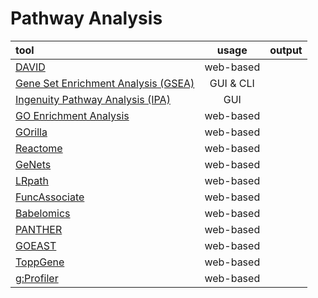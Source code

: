 # Pathway Analysis

|tool       |usage       |output      |
|:----------|:----------:|:----------:|
|[DAVID](https://david.ncifcrf.gov/)|web-based||
|[Gene Set Enrichment Analysis (GSEA)](http://software.broadinstitute.org/gsea/index.jsp)|GUI & CLI||
|[Ingenuity Pathway Analysis (IPA)](http://www.ingenuity.com/products/ipa)|GUI||
|[GO Enrichment Analysis](http://geneontology.org/page/go-enrichment-analysis)|web-based||
|[GOrilla](http://cbl-gorilla.cs.technion.ac.il/)|web-based||
|[Reactome](http://www.reactome.org/)|web-based||
|[GeNets](http://www.broadinstitute.org/genets)|web-based||
|[LRpath](http://lrpath.ncibi.org/)|web-based||
|[FuncAssociate](http://llama.mshri.on.ca/funcassociate/)|web-based|
|[Babelomics](http://babelomics.bioinfo.cipf.es/)|web-based|
|[PANTHER](http://pantherdb.org/)|web-based|
|[GOEAST](http://omicslab.genetics.ac.cn/GOEAST/)|web-based|
|[ToppGene](https://toppgene.cchmc.org/)|web-based|
|[g:Profiler](http://biit.cs.ut.ee/gprofiler/)|web-based|
